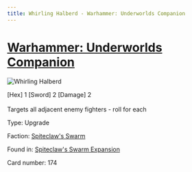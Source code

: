 ```yaml
---
title: Whirling Halberd - Warhammer: Underworlds Companion
---
```


# [Warhammer: Underworlds Companion](https://guidokessels.github.io/wh-underworlds)

  

![Whirling Halberd](https://warhammerunderworlds.com/wp-content/uploads/sites/6/2018/02/174_ENG.png)

<div class="whu-weapon">[Hex] 1 [Sword] 2 [Damage] 2</div><br /> Targets all adjacent enemy fighters - roll for each

Type: Upgrade

Faction: [Spiteclaw's Swarm](https://guidokessels.github.io/wh-underworlds/factions/spiteclaws-swarm)

Found in: [Spiteclaw's Swarm Expansion](https://guidokessels.github.io/wh-underworlds/locations/spiteclaws-swarm-expansion)

Card number: 174
